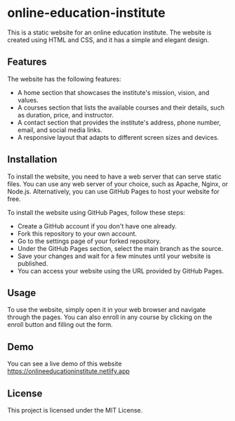 # online-education-institute

This is a static website for an online education institute. The website is created using HTML and CSS, and it has a simple and elegant design.

## Features

The website has the following features:

- A home section that showcases the institute's mission, vision, and values.
- A courses section that lists the available courses and their details, such as duration, price, and instructor.
- A contact section that provides the institute's address, phone number, email, and social media links.
- A responsive layout that adapts to different screen sizes and devices.

## Installation

To install the website, you need to have a web server that can serve static files. You can use any web server of your choice, such as Apache, Nginx, or Node.js. Alternatively, you can use GitHub Pages to host your website for free.

To install the website using GitHub Pages, follow these steps:

- Create a GitHub account if you don't have one already.
- Fork this repository to your own account.
- Go to the settings page of your forked repository.
- Under the GitHub Pages section, select the main branch as the source.
- Save your changes and wait for a few minutes until your website is published.
- You can access your website using the URL provided by GitHub Pages.

## Usage

To use the website, simply open it in your web browser and navigate through the pages. You can also enroll in any course by clicking on the enroll button and filling out the form.

## Demo

You can see a live demo of this website https://onlineeducationinstitute.netlify.app

## License

This project is licensed under the MIT License.
